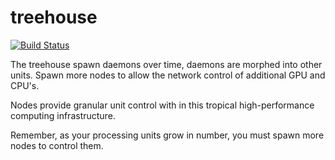 # treehouse
[![Build Status](https://travis-ci.org/nonsensews/treehouse.svg?branch=master)](https://travis-ci.org/nonsensews/treehouse)

The treehouse spawn daemons over time, daemons are morphed into other units. Spawn more nodes to allow the network control of additional GPU and CPU's.

Nodes provide granular unit control with in this tropical high-performance computing infrastructure.

Remember, as your processing units grow in number, you must spawn more nodes to control them.

